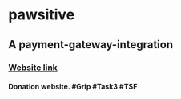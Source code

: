 # pawsitive
## A payment-gateway-integration 
### <a href="https://lipsamishra1609.github.io/pawsitive/">Website link</a>
#### Donation website. #Grip #Task3 #TSF
